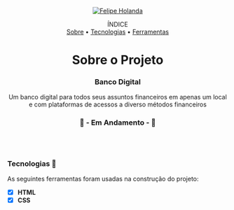 <p align="center">
   <a href="https://www.linkedin.com/in/felipe-holanda-de-freitas-3a91281a2/">
      <img alt="Felipe Holanda" src="https://img.shields.io/badge/-Felipe Holanda-blue?style=flat&logo=Linkedin&logoColor=bluee" />
   </a>
</p>
<p align="center">ÍNDICE<br>
<a href="#sobre">Sobre</a> •
<a href="#Tecnologias-">Tecnologias</a> •
<a href="#Ferramentas">Ferramentas</a></p>
<h1 align="center">Sobre o Projeto</h1>

<h3 align="center">Banco Digital</h3>
<p align="center">Um banco digital para todos seus assuntos financeiros em apenas um local e com plataformas de acessos a diverso métodos financeiros</p>


<h3 align="center">🚧 - Em Andamento - 🚧</h3>
<br><br>


### Tecnologias 🚀

  As seguintes ferramentas foram usadas na construção do projeto:

  - [x] **HTML**
  - [x] **CSS**
